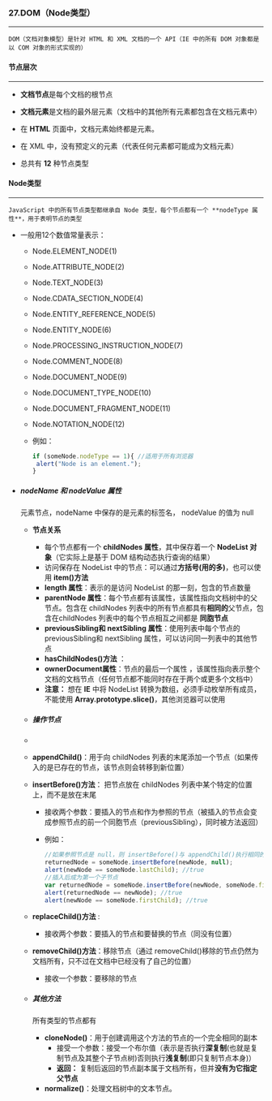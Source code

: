 ### 27.DOM（Node类型）

***

 	DOM（文档对象模型）是针对 HTML 和 XML 文档的一个 API（IE 中的所有 DOM 对象都是以 COM 对象的形式实现的）





#### 节点层次

***

- **文档节点**是每个文档的根节点

- **文档元素**是文档的最外层元素（文档中的其他所有元素都包含在文档元素中）
- 在 **HTML** 页面中，文档元素始终都是<html>元素。
- 在 XML 中，没有预定义的元素（代表任何元素都可能成为文档元素）
- 总共有 **12** 种节点类型





#### Node类型

***

 	JavaScript 中的所有节点类型都继承自 Node 类型，每个节点都有一个 **nodeType 属性**，用于表明节点的类型

- 一般用12个数值常量表示：

  - Node.ELEMENT_NODE(1)

  - Node.ATTRIBUTE_NODE(2)

  - Node.TEXT_NODE(3)

  - Node.CDATA_SECTION_NODE(4)

  - Node.ENTITY_REFERENCE_NODE(5)

  - Node.ENTITY_NODE(6)

  - Node.PROCESSING_INSTRUCTION_NODE(7)

  - Node.COMMENT_NODE(8)

  - Node.DOCUMENT_NODE(9)

  - Node.DOCUMENT_TYPE_NODE(10)

  - Node.DOCUMENT_FRAGMENT_NODE(11)

  - Node.NOTATION_NODE(12)

  - 例如：

    ```javascript
    if (someNode.nodeType == 1){ //适用于所有浏览器 
     alert("Node is an element.");  
    } 
    ```

- ##### nodeName 和 nodeValue 属性

   	元素节点，nodeName 中保存的是元素的标签名， nodeValue 的值为 null

  - **节点关系**

    -  每个节点都有一个 **childNodes 属性**，其中保存着一个 **NodeList 对象**（它实际上是基于 DOM 结构动态执行查询的结果）
    - 访问保存在 NodeList 中的节点：可以通过**方括号(用的多)**，也可以使用 **item()方法** 
    - **length 属性**：表示的是访问 NodeList 的那一刻，包含的节点数量
    -  **parentNode 属性**：每个节点都有该属性，该属性指向文档树中的父节点。包含在 childNodes 列表中的所有节点都具有**相同的**父节点，包含在childNodes 列表中的每个节点相互之间都是 **同胞节点**
    -  **previousSibling和 nextSibling 属性**：使用列表中每个节点的 previousSibling和 nextSibling 属性，可以访问同一列表中的其他节点
    - **hasChildNodes()方法** ：
    - **ownerDocument属性**：节点的最后一个属性 ，该属性指向表示整个文档的文档节点（任何节点都不能同时存在于两个或更多个文档中）
    - **注意：** 想在 **IE** 中将 NodeList 转换为数组，必须手动枚举所有成员，不能使用 **Array.prototype.slice()**，其他浏览器可以使用

  - ##### 操作节点

  - 

    - **appendChild()**：用于向 childNodes 列表的末尾添加一个节点（如果传入的是已存在的节点，该节点则会转移到新位置）

    - **insertBefore()方法**： 把节点放在 childNodes 列表中某个特定的位置上，而不是放在末尾

      - 接收两个参数：要插入的节点和作为参照的节点（被插入的节点会变成参照节点的前一个同胞节点（previousSibling），同时被方法返回）

      - 例如：

        ```javascript
        //如果参照节点是 null，则 insertBefore()与 appendChild()执行相同的操作
        returnedNode = someNode.insertBefore(newNode, null);  
        alert(newNode == someNode.lastChild); //true  
        //插入后成为第一个子节点 
        var returnedNode = someNode.insertBefore(newNode, someNode.firstChild);  
        alert(returnedNode == newNode); //true  
        alert(newNode == someNode.firstChild); //true 
        ```

    - **replaceChild()方法** :

      - 接收两个参数：要插入的节点和要替换的节点（同没有位置）

    - **removeChild()方法**：移除节点（通过 removeChild()移除的节点仍然为文档所有，只不过在文档中已经没有了自己的位置）

      - 接收一个参数：要移除的节点

    - ##### 其他方法

      所有类型的节点都有

      - **cloneNode()**：用于创建调用这个方法的节点的一个完全相同的副本
        - 接受一个参数：接受一个布尔值（表示是否执行**深复制**(也就是复制节点及其整个子节点树)否则执行**浅复制**(即只复制节点本身)）
        - **返回：** 复制后返回的节点副本属于文档所有，但并**没有为它指定父节点**
      - **normalize()**：处理文档树中的文本节点。